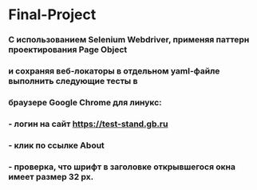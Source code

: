 # Final-Project

### С использованием Selenium Webdriver, применяя паттерн проектирования Page Object
### и сохраняя веб-локаторы в отдельном yaml-файле выполнить следующие тесты в
### браузере Google Chrome для линукс:
### - логин на сайт https://test-stand.gb.ru
### - клик по ссылке About
### - проверка, что шрифт в заголовке открывшегося окна имеет размер 32 px.
